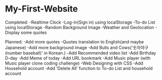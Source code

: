# My-First-Website

Completed:
-Realtime Clock
-Log-in(Sign in) using localStorage
-To-do List using localStorage
-Random Background Image
-Weather and Geolocation
-Display some quotes

Planned:
-Add more quotes
-Quotes translation to English(and maybe Japanese)
-Add more background image
-Add Bulls and Cows('숫자야구(number baseball)' in Korean.)
-Add Recommended video list
-Add Birthday D-day
-Add Meme of today
-Add URL bookmark
-Add Music player (with Music player clone coding challenge)
-Web Designing with CSS
-Add Household account
-Add 'Delete All' function to To-do List and household account
